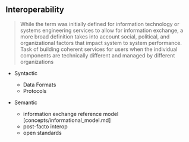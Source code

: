 ## Interoperability

> While the term was initially defined for information technology or systems
> engineering services to allow for information exchange, a more broad
> definition takes into account social, political, and organizational factors
> that impact system to system performance. Task of building coherent
> services for users when the individual components are technically different
> and managed by different organizations


* Syntactic
  * Data Formats
  * Protocols

* Semantic
  * information exchange reference model [concepts/informational_model.md]
  * post-facto interop
  * open standards
